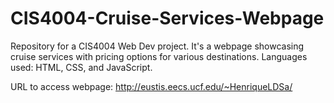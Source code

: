 # CIS4004-Cruise-Services-Webpage
Repository for a CIS4004 Web Dev project. It's a webpage showcasing cruise services with pricing options for various destinations. Languages used: HTML, CSS, and JavaScript.

URL to access webpage: http://eustis.eecs.ucf.edu/~HenriqueLDSa/
